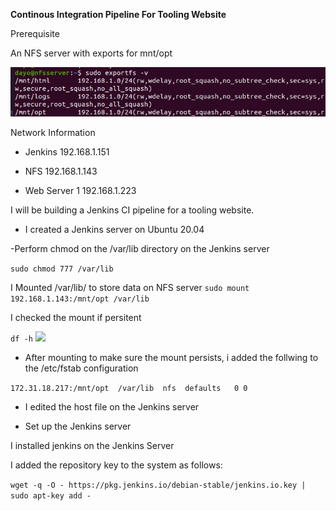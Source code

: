 **Continous Integration Pipeline For Tooling Website**


Prerequisite

An NFS server with exports for mnt/opt

![](optexport.jpg)



Network Information

- Jenkins  192.168.1.151

- NFS    192.168.1.143

- Web Server 1  192.168.1.223 


I will be building a Jenkins CI pipeline for a tooling website.

- I created a Jenkins server on Ubuntu 20.04

-Perform chmod on the /var/lib directory on the Jenkins server

```sudo chmod 777 /var/lib```


I Mounted /var/lib/ to store data on NFS server
```sudo mount 192.168.1.143:/mnt/opt /var/lib```

I checked the mount if persitent

`df -h`
![](check.jpg)

- After mounting to make sure the mount persists, i added the follwing to the /etc/fstab configuration

```172.31.18.217:/mnt/opt  /var/lib	 nfs  defaults   0 0```

- I edited the host file on the Jenkins server

- Set up the Jenkins server

I  installed jenkins on the Jenkins Server

I added the repository key to the system as follows:

```wget -q -O - https://pkg.jenkins.io/debian-stable/jenkins.io.key | sudo apt-key add -```